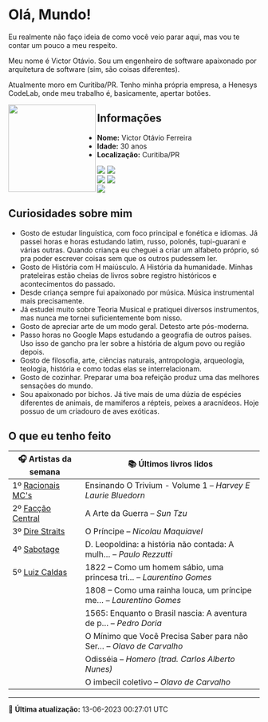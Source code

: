 # Olá, Mundo!

Eu realmente não faço ideia de como você veio parar aqui, mas vou te contar um pouco a meu respeito.

Meu nome é Victor Otávio. Sou um engenheiro de software apaixonado por arquitetura de software (sim, são coisas diferentes).

Atualmente moro em Curitiba/PR. Tenho minha própria empresa, a Henesys CodeLab, onde meu trabalho é, basicamente, apertar botões.

<img align="left" src="https://github.com/vctrtvfrrr/vctrtvfrrr/raw/master/octocat.png" alt="" width="175" />

## Informações

- **Nome:** Victor Otávio Ferreira
- **Idade:** 30 anos
- **Localização:** Curitiba/PR

[![](https://img.shields.io/badge/LinkedIn-victorotavio-blue)](https://www.linkedin.com/in/victorotavio/) [![](https://img.shields.io/badge/Twitter-@vctrtvfrrr-blue)](https://twitter.com/vctrtvfrrr)  
[![](https://img.shields.io/badge/GitHub-vctrtvfrrr-24292e)](https://github.com/vctrtvfrrr) [![](https://img.shields.io/badge/GitLab-vctrtvfrrr-ec5d16)](https://gitlab.com/vctrtvfrrr)  
[![](https://img.shields.io/badge/Email-victor@otavioferreira.com.br-red)](mailto:victor@otavioferreira.com.br)  

## Curiosidades sobre mim

-   Gosto de estudar linguística, com foco principal e fonética e idiomas. Já passei horas e horas estudando latim, russo, polonês, tupi-guarani e várias outras. Quando criança eu cheguei a criar um alfabeto próprio, só pra poder escrever coisas sem que os outros pudessem ler.
-   Gosto de História com H maiúsculo. A História da humanidade. Minhas prateleiras estão cheias de livros sobre registro históricos e acontecimentos do passado.
-   Desde criança sempre fui apaixonado por música. Música instrumental mais precisamente.
-   Já estudei muito sobre Teoria Musical e pratiquei diversos instrumentos, mas nunca me tornei suficientemente bom nisso.
-   Gosto de apreciar arte de um modo geral. Detesto arte pós-moderna.
-   Passo horas no Google Maps estudando a geografia de outros países. Uso isso de gancho pra ler sobre a história de algum povo ou região depois.
-   Gosto de filosofia, arte, ciências naturais, antropologia, arqueologia, teologia, história e como todas elas se interrelacionam.
-   Gosto de cozinhar. Preparar uma boa refeição produz uma das melhores sensações do mundo.
-   Sou apaixonado por bichos. Já tive mais de uma dúzia de espécies diferentes de animais, de mamiferos a répteis, peixes a aracnídeos. Hoje possuo de um criadouro de aves exóticas.


## O que eu tenho feito

|                          🎧 Artistas da semana                          |                      📚 Últimos livros lidos                      |
|-------------------------------------------------------------------------|-------------------------------------------------------------------|
| 1º [Racionais MC's](https://www.last.fm/music/Racionais+MC%27s)         | Ensinando O Trivium - Volume 1	–	_Harvey E Laurie Bluedorn_         |
| 2º [Facção Central](https://www.last.fm/music/Fac%C3%A7%C3%A3o+Central) | A Arte da Guerra	–	_Sun Tzu_                                        |
| 3º [Dire Straits](https://www.last.fm/music/Dire+Straits)               | O Príncipe	–	_Nicolau Maquiavel_                                    |
| 4º [Sabotage](https://www.last.fm/music/Sabotage)                       | D. Leopoldina: a história não contada: A mulh…	–	_Paulo Rezzutti_   |
| 5º [Luiz Caldas](https://www.last.fm/music/Luiz+Caldas)                 | 1822 – Como um homem sábio, uma princesa tri…	–	_Laurentino Gomes_  |
|                                                                         | 1808 – Como uma rainha louca, um príncipe me…	–	_Laurentino Gomes_  |
|                                                                         | 1565: Enquanto o Brasil nascia: A aventura de p…	–	_Pedro Doria_    |
|                                                                         | O Mínimo que Você Precisa Saber para não Ser…	–	_Olavo de Carvalho_ |
|                                                                         | Odisséia	–	_Homero (trad. Carlos Alberto Nunes)_                    |
|                                                                         | O imbecil coletivo	–	_Olavo de Carvalho_                            |


---

🚀 **Última atualização:** 13-06-2023 00:27:01 UTC